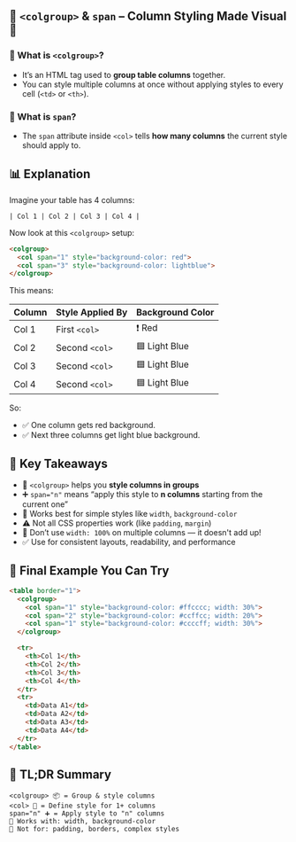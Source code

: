 ## 🧱 `<colgroup>` & `span` – Column Styling Made Visual 🎨

### 🔹 What is `<colgroup>`?

- It’s an HTML tag used to **group table columns** together.
- You can style multiple columns at once without applying styles to every cell (`<td>` or `<th>`).

### 🔸 What is `span`?

- The `span` attribute inside `<col>` tells **how many columns** the current style should apply to.


## 📊 Explanation

Imagine your table has 4 columns:

```
| Col 1 | Col 2 | Col 3 | Col 4 |
```

Now look at this `<colgroup>` setup:

```html
<colgroup>
  <col span="1" style="background-color: red">
  <col span="3" style="background-color: lightblue">
</colgroup>
```

This means:

| Column | Style Applied By       | Background Color |
|--------|------------------------|------------------|
| Col 1  | First `<col>`          | ❗ Red           |
| Col 2  | Second `<col>`         | 🟦 Light Blue    |
| Col 3  | Second `<col>`         | 🟦 Light Blue    |
| Col 4  | Second `<col>`         | 🟦 Light Blue    |

So:
- ✅ One column gets red background.
- ✅ Next three columns get light blue background.


## 🧠 Key Takeaways

- 🧩 `<colgroup>` helps you **style columns in groups**
- ➕ `span="n"` means “apply this style to **n columns** starting from the current one”
- 🌈 Works best for simple styles like `width`, `background-color`
- ⚠️ Not all CSS properties work (like `padding`, `margin`)
- 📏 Don’t use `width: 100%` on multiple columns — it doesn't add up!
- ✅ Use for consistent layouts, readability, and performance


## 📝 Final Example You Can Try

```html
<table border="1">
  <colgroup>
    <col span="1" style="background-color: #ffcccc; width: 30%">
    <col span="2" style="background-color: #ccffcc; width: 20%">
    <col span="1" style="background-color: #ccccff; width: 30%">
  </colgroup>

  <tr>
    <th>Col 1</th>
    <th>Col 2</th>
    <th>Col 3</th>
    <th>Col 4</th>
  </tr>
  <tr>
    <td>Data A1</td>
    <td>Data A2</td>
    <td>Data A3</td>
    <td>Data A4</td>
  </tr>
</table>
```

## 🎯 TL;DR Summary

```
<colgroup> 📦 = Group & style columns
<col> 🎨 = Define style for 1+ columns
span="n" ➕ = Apply style to "n" columns
🎨 Works with: width, background-color
🚫 Not for: padding, borders, complex styles
```
